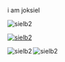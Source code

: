 i am joksiel
<p align="left"> <img src="https://komarev.com/ghpvc/?username=sielb2&label=Profile%20views&color=0e75b6&style=flat" alt="sielb2" /> </p>
<p align="left"> <a href="https://github.com/ryo-ma/github-profile-trophy"><img src="https://github-profile-trophy.vercel.app/?username=sielb2" alt="sielb2" /></a> </p>
<p><img align="left" src="https://github-readme-stats.vercel.app/api/top-langs?username=sielb2&show_icons=true&locale=en&layout=compact" alt="sielb2" /></p>
<p><img align="center" src="https://github-readme-streak-stats.herokuapp.com/?user=sielb2&" alt="sielb2" /></p>
